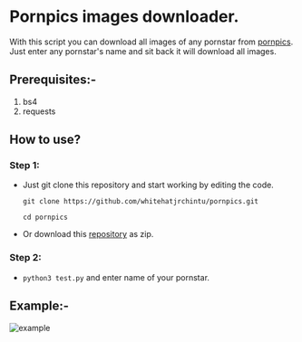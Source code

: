# Pornpics images downloader.

With this script you can download all images of any pornstar from [pornpics](https://www.pornpics.com). Just enter any pornstar's name and sit back it will download all images.

## Prerequisites:-

1. bs4
2. requests

## How to use?
### Step 1:
- Just git clone this repository and start working by editing the code.

   `git clone https://github.com/whitehatjrchintu/pornpics.git`
   
   `cd pornpics`

- Or download this [repository](https://github.com/whitehatjrchintu/pornpics/archive/main.zip) as zip.

### Step 2:
- `python3 test.py` and enter name of your pornstar.

## Example:-

![example](https://i.ibb.co/pfCfrTL/Capture.png "example")
